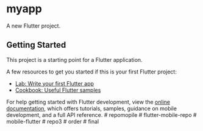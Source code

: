 # myapp

A new Flutter project.

## Getting Started

This project is a starting point for a Flutter application.

A few resources to get you started if this is your first Flutter project:

- [Lab: Write your first Flutter app](https://docs.flutter.dev/get-started/codelab)
- [Cookbook: Useful Flutter samples](https://docs.flutter.dev/cookbook)

For help getting started with Flutter development, view the
[online documentation](https://docs.flutter.dev/), which offers tutorials,
samples, guidance on mobile development, and a full API reference.
#   r e p o m o p i l e  
 #   f l u t t e r - m o b i l e - r e p o  
 #   m o b i l e - f l u t t e r  
 #   r e p o 3  
 #   o r d e r  
 #   f i n a l  
 